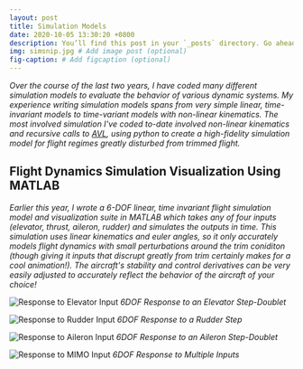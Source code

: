 ```yaml
---
layout: post
title: Simulation Models
date: 2020-10-05 13:30:20 +0800
description: You’ll find this post in your `_posts` directory. Go ahead and edit it and re-build the site to see your changes. # Add post description (optional)
img: simsnip.jpg # Add image post (optional)
fig-caption: # Add figcaption (optional)
---
```

_Over the course of the last two years, I have coded many different simulation models to evaluate the behavior of various dynamic systems. My experience writing simulation models spans from very simple linear, time-invariant models to time-variant models with non-linear kinematics. The most involved simulation I've coded to-date involved non-linear kinematics and recursive calls to [AVL](http://web.mit.edu/drela/Public/web/avl/), using python to create a high-fidelity simulation model for flight regimes greatly disturbed from trimmed flight._ 

## Flight Dynamics Simulation Visualization Using MATLAB
_Earlier this year, I wrote a 6-DOF linear, time invariant flight simulation model and visualization suite in MATLAB which takes any of four inputs (elevator, thrust, aileron, rudder) and simulates the outputs in time. This simulation uses linear kinematics and euler angles, so it only accurately models flight dynamics with small perturbations around the trim coniditon (though giving it inputs that discrupt greatly from trim certainly makes for a cool animation!). The aircraft's stability and control derivatives can be very easily adjusted to accurately reflect the behavior of the aircraft of your choice!_


![Response to Elevator Input]({{site.baseurl}}/assets/img/de_simulation_animation.gif)
*6DOF Response to an Elevator Step-Doublet* <br />


![Response to Rudder Input]({{site.baseurl}}/assets/img/dr_simulation_animation.gif)
*6DOF Response to a Rudder Step* <br />

![Response to Aileron Input]({{site.baseurl}}/assets/img/da_simulation_animation.gif)
*6DOF Response to an Aileron Step-Doublet*

![Response to MIMO Input]({{site.baseurl}}/assets/img/MIMO_simulation_animation.gif)
*6DOF Response to Multiple Inputs*

